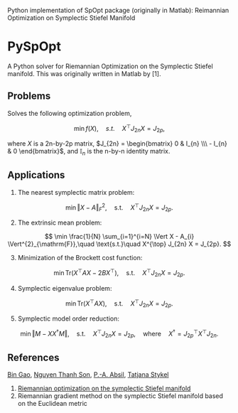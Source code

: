 Python implementation of SpOpt package (originally in Matlab): Reimannian Optimization on Symplectic Stiefel Manifold 

# PySpOpt
A Python solver for Riemannian Optimization on the Symplectic Stiefel manifold. This was originally written in Matlab by [1].

## Problems
Solves the following optimization problem,

$$ \min f(X), \quad s.t. \quad   X^{\top} J_{2n} X = J_{2p}, $$

  
where $X$ is a 2n-by-2p matrix,
$J_{2n} = \begin{bmatrix} 0 & I_{n} \\\ - I_{n} & 0 \end{bmatrix}$,
and $\mathbb{I}_{n}$ is the n-by-n identity matrix.

## Applications
1. The nearest symplectic matrix problem:

$$ \min \Vert X-A \Vert ^{2}_{F}, \quad \text{s.t.} \quad X^{\top} J_{2n} X = J_{2p}. $$

2. The extrinsic mean problem:
  
$$ \min \frac{1}{N} \sum_{i=1}^{i=N} \Vert X - A_{i} \Vert^{2}_{\mathrm{F}},\quad \text{s.t.}\quad  X^{\top} J_{2n} X = J_{2p}. $$
  
3. Minimization of the Brockett cost function:

$$ \min \mathrm{Tr}(X^{\top} A X - 2 B X^{\top}),\quad \text{s.t.}\quad  X^{\top} J_{2n} X = J_{2p}. $$
  
4. Symplectic eigenvalue problem:

$$ \min \mathrm{Tr}(X^{\top} A X),\quad \text{s.t.}\quad  X^{\top} J_{2n} X = J_{2p}. $$
  
5. Symplectic model order reduction:

$$ \min \Vert M- X X^{\dagger} M \Vert, \quad \text{s.t.} \quad  X^{\top} J_{2n} X = J_{2p}, \quad \text{where} \quad X^{\dagger} = J_{2p}^{\top} X^{\top} J_{2n} .$$

## References
[Bin Gao](https://www.gaobin.cc/), [Nguyen Thanh Son](https://sites.google.com/view/ntson), [P.-A. Absil](https://sites.uclouvain.be/absil/), [Tatjana Stykel](https://www.uni-augsburg.de/en/fakultaet/mntf/math/prof/numa/team/tatjana-stykel/)
1. [Riemannian optimization on the symplectic Stiefel manifold](https://arxiv.org/abs/2006.15226)
2. Riemannian gradient method on the symplectic Stiefel manifold based on the Euclidean metric

